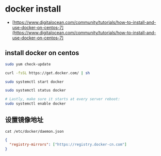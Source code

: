# docker install

- [https://www.digitalocean.com/community/tutorials/how-to-install-and-use-docker-on-centos-7](https://www.digitalocean.com/community/tutorials/how-to-install-and-use-docker-on-centos-7)

## install docker on centos

```sh
sudo yum check-update

curl -fsSL https://get.docker.com/ | sh

sudo systemctl start docker

sudo systemctl status docker

# Lastly, make sure it starts at every server reboot:
sudo systemctl enable docker

```

## 设置镜像地址

`cat /etc/docker/daemon.json`

```json
{
  "registry-mirrors": ["https://registry.docker-cn.com"]
}
```
